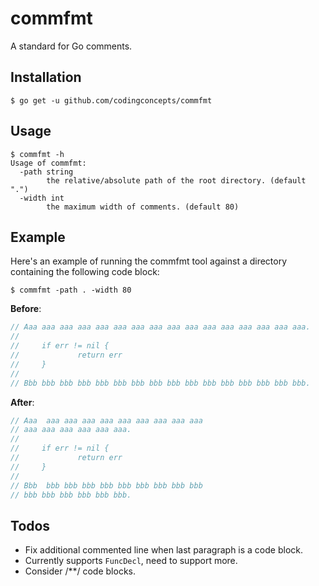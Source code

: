# commfmt
A standard for Go comments.

## Installation

```
$ go get -u github.com/codingconcepts/commfmt
```

## Usage

```
$ commfmt -h
Usage of commfmt:
  -path string
        the relative/absolute path of the root directory. (default ".")
  -width int
        the maximum width of comments. (default 80)
```

## Example

Here's an example of running the commfmt tool against a directory containing the following code block:

```
$ commfmt -path . -width 80
```

**Before**:

``` go
// Aaa aaa aaa aaa aaa aaa aaa aaa aaa aaa aaa aaa aaa aaa aaa aaa.
//
//     if err != nil {
//             return err
//     }
//
// Bbb bbb bbb bbb bbb bbb bbb bbb bbb bbb bbb bbb bbb bbb bbb bbb.
```

**After**:

``` go
// Aaa  aaa aaa aaa aaa aaa aaa aaa aaa aaa
// aaa aaa aaa aaa aaa aaa.
// 
//     if err != nil {
//             return err
//     }
// 
// Bbb  bbb bbb bbb bbb bbb bbb bbb bbb bbb
// bbb bbb bbb bbb bbb bbb.
```

## Todos

* Fix additional commented line when last paragraph is a code block.
* Currently supports `FuncDecl`, need to support more.
* Consider /**/ code blocks.